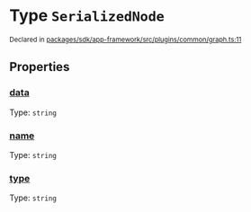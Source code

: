 # Type `SerializedNode`
<sub>Declared in [packages/sdk/app-framework/src/plugins/common/graph.ts:11](https://github.com/dxos/dxos/blob/52455dba3/packages/sdk/app-framework/src/plugins/common/graph.ts#L11)</sub>




## Properties
### [data](https://github.com/dxos/dxos/blob/52455dba3/packages/sdk/app-framework/src/plugins/common/graph.ts#L13)
Type: <code>string</code>




### [name](https://github.com/dxos/dxos/blob/52455dba3/packages/sdk/app-framework/src/plugins/common/graph.ts#L12)
Type: <code>string</code>




### [type](https://github.com/dxos/dxos/blob/52455dba3/packages/sdk/app-framework/src/plugins/common/graph.ts#L14)
Type: <code>string</code>






